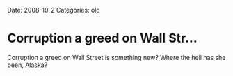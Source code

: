 Date: 2008-10-2
Categories: old

# Corruption a greed on Wall Str...

Corruption a greed on Wall Street is something new?  Where the hell has she been, Alaska?
